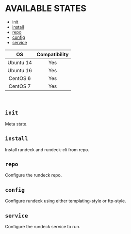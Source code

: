 AVAILABLE STATES
===

* [init](#init)
* [install](#install)
* [repo](#repo)
* [config](#config)
* [service](#service)

|OS|Compatibility|
|:----:|:--------------:|
|Ubuntu 14|Yes|
|Ubuntu 16|Yes|
|CentOS 6|Yes|
|CentOS 7|Yes|

<br/>

``init``
--------
Meta state.

``install``
-----------
Install rundeck and rundeck-cli from repo.

``repo``
----------------
Configure the rundeck repo.

``config``
----------
Configure rundeck using either templating-style or ftp-style.

``service``
-----------
Configure the rundeck service to run.

